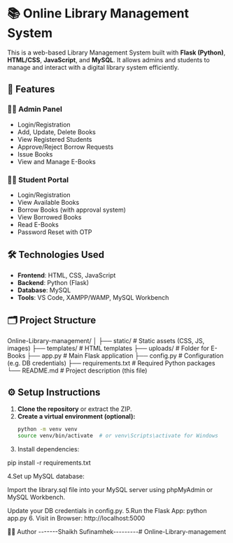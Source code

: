 # 📚 Online Library Management System

This is a web-based Library Management System built with **Flask (Python)**, **HTML/CSS**, **JavaScript**, and **MySQL**. It allows admins and students to manage and interact with a digital library system efficiently.

## 🚀 Features

### 👨‍💼 Admin Panel
- Login/Registration
- Add, Update, Delete Books
- View Registered Students
- Approve/Reject Borrow Requests
- Issue Books
- View and Manage E-Books

### 👨‍🎓 Student Portal
- Login/Registration
- View Available Books
- Borrow Books (with approval system)
- View Borrowed Books
- Read E-Books
- Password Reset with OTP

## 🛠️ Technologies Used
- **Frontend**: HTML, CSS, JavaScript
- **Backend**: Python (Flask)
- **Database**: MySQL
- **Tools**: VS Code, XAMPP/WAMP, MySQL Workbench

## 🗂️ Project Structure

Online-Library-management/
│
├── static/ # Static assets (CSS, JS, images)
├── templates/ # HTML templates
├── uploads/ # Folder for E-Books
├── app.py # Main Flask application
├── config.py # Configuration (e.g. DB credentials)
├── requirements.txt # Required Python packages
└── README.md # Project description (this file)


## ⚙️ Setup Instructions

1. **Clone the repository** or extract the ZIP.
2. **Create a virtual environment (optional):**
   ```bash
   python -m venv venv
   source venv/bin/activate  # or venv\Scripts\activate for Windows

3. Install dependencies:

pip install -r requirements.txt

4.Set up MySQL database:

Import the library.sql file into your MySQL server using phpMyAdmin or MySQL Workbench.

Update your DB credentials in config.py.
5.Run the Flask App:
python app.py
6. Visit in Browser:
http://localhost:5000





🧑‍💻 Author
-------Shaikh Sufinamhek---------#   O n l i n e - L i b r a r y - m a n a g e m e n t  
 